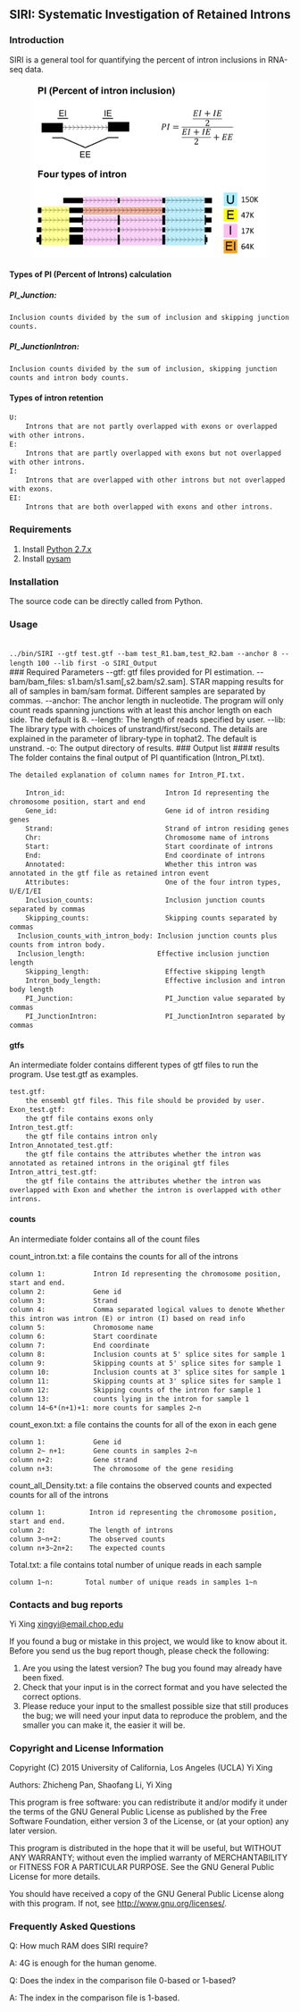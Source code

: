 ## SIRI: Systematic Investigation of Retained Introns

### Introduction
SIRI is a general tool for quantifying the percent of intron inclusions in RNA-seq data. 
<p>
  <figure class="figure1" data-title="HOMER motif"><img alt="" src="docs/intron_type.png" />
  <figcaption>
  </figcaption>
  </figure>
</p>

#### Types of PI (Percent of Introns) calculation
#####  PI_Junction:
	Inclusion counts divided by the sum of inclusion and skipping junction counts.
##### PI_JunctionIntron:
	Inclusion counts divided by the sum of inclusion, skipping junction counts and intron body counts.
#### Types of intron retention
	U: 
    	Introns that are not partly overlapped with exons or overlapped with other introns.
    E:
    	Introns that are partly overlapped with exons but not overlapped with other introns.
    I:  
    	Introns that are overlapped with other introns but not overlapped with exons.
    EI: 
    	Introns that are both overlapped with exons and other introns.
      
### Requirements
1. Install [Python 2.7.x](https://www.python.org/downloads)
2. Install [pysam](https://pypi.python.org/pypi/pysam/0.8.4)
### Installation
The source code can be directly called from Python.
### Usage
<code>
../bin/SIRI --gtf test.gtf --bam test_R1.bam,test_R2.bam --anchor 8 --length 100 --lib first -o SIRI_Output
</code>
### Required Parameters
  	--gtf:
    	gtf files provided for PI estimation.
	--bam/bam_files:
		s1.bam/s1.sam[,s2.bam/s2.sam]. STAR mapping results for all of samples in bam/sam format. Different samples are separated by commas.
    --anchor:
    	The anchor length in nucleotide. The program will only count reads spanning junctions with at least this anchor length on each side. The default is 8.
    --length:
		The length of reads specified by user.
    --lib:
    	The library type with choices of unstrand/first/second. The details are explained in the parameter of library-type in tophat2. The default is unstrand.
    -o:
    	The output directory of results.
### Output list
#### results
The folder contains the final output of PI quantification (Intron_PI.txt).
	
    The detailed explanation of column names for Intron_PI.txt.
    
    	Intron_id:                         Intron Id representing the chromosome position, start and end
    	Gene_id:                           Gene id of intron residing genes
    	Strand:                            Strand of intron residing genes
    	Chr:                               Chromosome name of introns
    	Start:                             Start coordinate of introns
    	End:                               End coordinate of introns
    	Annotated:                         Whether this intron was annotated in the gtf file as retained intron event
    	Attributes:                        One of the four intron types, U/E/I/EI
    	Inclusion_counts:                  Inclusion junction counts separated by commas
    	Skipping_counts:                   Skipping counts separated by commas
      Inclusion_counts_with_intron_body: Inclusion junction counts plus counts from intron body.
      Inclusion_length:                  Effective inclusion junction length
    	Skipping_length:                   Effective skipping length
    	Intron_body_length:	               Effective inclusion and intron body length
    	PI_Junction:       	               PI_Junction value separated by commas
    	PI_JunctionIntron:                 PI_JunctionIntron separated by commas
      
#### gtfs
An intermediate folder contains different types of gtf files to run the program. Use test.gtf as examples.

	test.gtf:
    	the ensembl gtf files. This file should be provided by user.
    Exon_test.gtf:
    	the gtf file contains exons only
    Intron_test.gtf:
    	the gtf file contains intron only
    Intron_Annotated_test.gtf:
    	the gtf file contains the attributes whether the intron was annotated as retained introns in the original gtf files
    Intron_attri_test.gtf:
    	the gtf file contains the attributes whether the intron was overlapped with Exon and whether the intron is overlapped with other introns.
      
#### counts
An intermediate folder contains all of the count files

count_intron.txt: a file contains the counts for all of the introns   
  
    column 1:            Intron Id representing the chromosome position, start and end.
    column 2:            Gene id
    column 3:            Strand
    column 4:            Comma separated logical values to denote Whether this intron was intron (E) or intron (I) based on read info
    column 5:            Chromosome name
    column 6:            Start coordinate
    column 7:            End coordinate    
    column 8:            Inclusion counts at 5' splice sites for sample 1
    column 9:            Skipping counts at 5' splice sites for sample 1
    column 10:           Inclusion counts at 3' splice sites for sample 1
    column 11:           Skipping counts at 3' splice sites for sample 1
    column 12:           Skipping counts of the intron for sample 1
    column 13:           counts lying in the intron for sample 1
    column 14~6*(n+1)+1: more counts for samples 2~n
    
count_exon.txt: a file contains the counts for all of the exon in each gene
    
    column 1:            Gene id
    column 2~ n+1:       Gene counts in samples 2~n
    column n+2:          Gene strand
    column n+3:          The chromosome of the gene residing 
    
count_all_Density.txt: a file contains the observed counts and expected counts for all of the introns

    column 1:           Intron id representing the chromosome position, start and end.
    column 2:           The length of introns
    column 3~n+2:       The observed counts
    column n+3~2n+2:    The expected counts
    
Total.txt: a file contains total number of unique reads in each sample

    column 1~n:        Total number of unique reads in samples 1~n
### Contacts and bug reports
Yi Xing
xingyi@email.chop.edu

If you found a bug or mistake in this project, we would like to know about it.
Before you send us the bug report though, please check the following:

1. Are you using the latest version? The bug you found may already have been
   fixed.
2. Check that your input is in the correct format and you have selected the
   correct options.
3. Please reduce your input to the smallest possible size that still produces
   the bug; we will need your input data to reproduce the problem, and the
   smaller you can make it, the easier it will be.


### Copyright and License Information
Copyright (C) 2015 University of California, Los Angeles (UCLA)
Yi Xing

Authors: Zhicheng Pan, Shaofang Li, Yi Xing

This program is free software: you can redistribute it and/or modify it under
the terms of the GNU General Public License as published by the Free Software
Foundation, either version 3 of the License, or (at your option) any later
version.

This program is distributed in the hope that it will be useful, but WITHOUT
ANY WARRANTY; without even the implied warranty of MERCHANTABILITY or FITNESS
FOR A PARTICULAR PURPOSE. See the GNU General Public License for more details.

You should have received a copy of the GNU General Public License along with
this program. If not, see http://www.gnu.org/licenses/.

### Frequently Asked Questions
Q: How much RAM does SIRI require?

A: 4G is enough for the human genome. 

Q: Does the index in the comparison file 0-based or 1-based?

A: The index in the comparison file is 1-based. 
